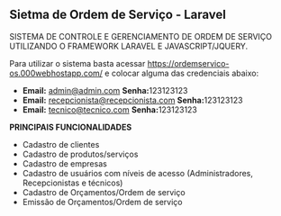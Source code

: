 ## Sietma de Ordem de Serviço - Laravel

SISTEMA DE CONTROLE E GERENCIAMENTO DE ORDEM DE SERVIÇO UTILIZANDO O FRAMEWORK LARAVEL E JAVASCRIPT/JQUERY.

Para utilizar o sistema basta acessar <a href="https://ordemservico-os.000webhostapp.com/:">https://ordemservico-os.000webhostapp.com/ e colocar alguma das credenciais abaixo:
  
- <b>Email:</b> admin@admin.com <b>Senha:</b>123123123
- <b>Email:</b> recepcionista@recepcionista.com <b>Senha:</b>123123123
- <b>Email:</b> tecnico@tecnico.com <b>Senha:</b>123123123

<b>PRINCIPAIS FUNCIONALIDADES</b>
- Cadastro de clientes
- Cadastro de produtos/serviços
- Cadastro de empresas
- Cadastro de usuários com níveis de acesso (Administradores, Recepcionistas e  técnicos)
- Cadastro de Orçamentos/Ordem de serviço
- Emissão de Orçamentos/Ordem de serviço
